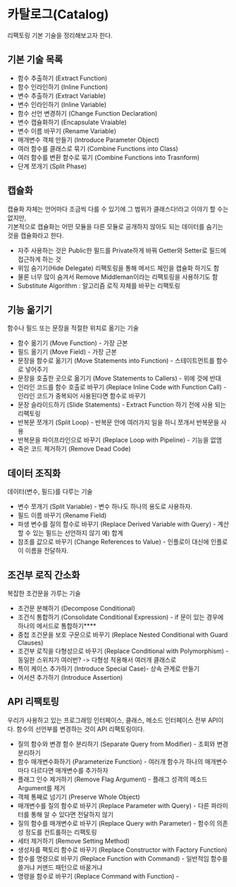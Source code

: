 # 카탈로그(Catalog)
리팩토링 기본 기술을 정리해보고자 한다.

## 기본 기술 목록
- 함수 추출하기 (Extract Function)
- 함수 인라인하기 (Inline Function)
- 변수 추출하기 (Extract Variable)
- 변수 인라인하기 (Inline Variable)
- 함수 선언 변경하기 (Change Function Declaration)
- 변수 캡슐화하기 (Encapsulate Vraiable)
- 변수 이름 바꾸기 (Rename Variable)
- 매개변수 객체 만들기 (Introduce Parameter Object)
- 여러 함수를 클래스로 묶기 (Combine Functions into Class)
- 여러 함수를 변환 함수로 묶기 (Combine Functions into Trasnform)
- 단계 쪼개기 (Split Phase)

## 캡슐화
캡슐화 자체는 언어마다 조금씩 다를 수 있기에 그 범위가 클래스다!라고 이야기 할 수는 없지만,  
기본적으로 캡슐화는 어떤 모듈을 다른 모듈로 공개하지 않아도 되는 데이터를 숨기는 것을 캡슐화라고 한다.

- 자주 사용하는 것은 Public한 필드를 Private하게 바꿔 Getter와 Setter로 필드에 접근하게 하는 것
- 위임 숨기기(Hide Delegate) 리팩토링을 통해 메서드 체인을 캡슐화 하기도 함
- 물론 너무 많이 숨겨서 Remove Middleman이라는 리팩토링을 사용하기도 함
- Substitute Algorithm : 알고리즘 로직 자체를 바꾸는 리팩토링

## 기능 옮기기
함수나 필드 또는 문장을 적절한 위치로 옮기는 기술
- 함수 옮기기 (Move Function) - 가장 근본
- 필드 옮기기 (Move Field) - 가장 근본
- 문장을 함수로 옮기기 (Move Statements into Function) - 스테이트먼트를 함수로 넣어주기
- 문장을 호출한 곳으로 옮기기 (Move Statements to Callers) - 위에 것에 반대
- 인라인 코드를 함수 호출로 바꾸기 (Replace Inline Code with Function Call) - 인라인 코드가 중복되어 사용된다면 함수로 바꾸기
- 문장 슬라이드하기 (Slide Statements) - Extract Function 하기 전에 사용 되는 리팩토링
- 반복문 쪼개기 (Split Loop) - 반복문 안에 여러가지 일을 하니 쪼개서 반복문을 사용
- 반복문을 파이프라인으로 바꾸기 (Replace Loop with Pipeline) - 기능을 없앰
- 죽은 코드 제거하기 (Remove Dead Code)

## 데이터 조직화
데이터(변수, 필드)를 다루는 기술
- 변수 쪼개기 (Split Variable) - 변수 하나도 하나의 용도로 사용하자.
- 필드 이름 바꾸기 (Rename Field) 
- 파생 변수를 질의 함수로 바꾸기 (Replace Derived Variable with Query) - 계산할 수 있는 필드는 선언하지 않기 예) 합계
- 참조를 값으로 바꾸기 (Change References to Value) - 인플로이 대신에 인플로이 이름을 전달하자.

## 조건부 로직 간소화
복잡한 조건문을 가루는 기술

- 조건문 분해하기 (Decompose Conditional) 
- 조건식 통합하기 (Consolidate Conditional Expression) - if 문이 있는 경우에 하나의 메서드로 통합하기****
- 중첩 조건문을 보호 구문으로 바꾸기 (Replace Nested Conditional with Guard
Clauses)
- 조건부 로직을 다형성으로 바꾸기 (Replace Conditional with Polymorphism) - 동일한 스위치가 여러번? -> 다형성 적용해서 여러개 클래스로
- 특이 케이스 추가하기 (Introduce Special Case)- 상속 관계로 만들기
- 어서션 추가하기 (Introduce Assertion)

## API 리팩토링
우리가 사용하고 있는 프로그래밍 인터페이스, 클래스, 메소드 인터페이스 전부 API이다.
함수의 선언부를 변경하는 것이 API 리팩토링이다.

- 질의 함수와 변경 함수 분리하기 (Separate Query from Modifier) - 조회와 변경 분리하기
- 함수 매개변수화하기 (Parameterize Function) - 여러개 함수가 하나의 매개변수마다 다르다면 매개변수를 추가하자
- 플래그 인수 제거하기 (Remove Flag Argument) - 플래그 성격의 메소드 Argument를 제거
- 객체 통째로 넘기기 (Preserve Whole Object) 
- 매개변수를 질의 함수로 바꾸기 (Replace Parameter with Query) - 다른 파라미터를 통해 알 수 있다면 전달하지 않기
- 질의 함수를 매개변수로 바꾸기 (Replace Query with Parameter) - 함수의 의존성 정도를 컨트롤하는 리팩토링
- 세터 제거하기 (Remove Setting Method)
- 생성자를 팩토리 함수로 바꾸기 (Replace Constructor with Factory Function)
- 함수를 명령으로 바꾸기 (Replace Function with Command) - 일반적임 함수를 쓸거냐 커맨드 패턴으로 바꿀거냐
- 명령을 함수로 바꾸기 (Replace Command with Function) - 

